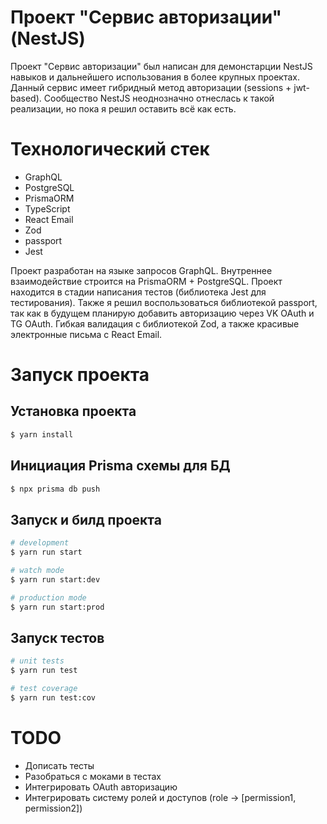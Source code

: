 # Проект "Сервис авторизации" (NestJS)

Проект "Сервис авторизации" был написан для демонстарции NestJS навыков и дальнейшего использования в более крупных проектах. Данный сервис имеет гибридный метод авторизации (sessions + jwt-based). Сообщество NestJS неоднозначно отнеслась к такой реализации, но пока я решил оставить всё как есть.

# Технологический стек

- GraphQL
- PostgreSQL
- PrismaORM
- TypeScript
- React Email
- Zod
- passport
- Jest

Проект разработан на языке запросов GraphQL. Внутреннее взаимодействие строится на PrismaORM + PostgreSQL. Проект находится в стадии написания тестов (библиотека Jest для тестирования). Также я решил воспользоваться библиотекой passport, так как в будущем планирую добавить авторизацию через VK OAuth и TG OAuth. Гибкая валидация с библиотекой Zod, а также красивые электронные письма с React Email.

# Запуск проекта

## Установка проекта

```bash
$ yarn install
```

## Инициация Prisma схемы для БД

```bash
$ npx prisma db push
```

## Запуск и билд проекта

```bash
# development
$ yarn run start

# watch mode
$ yarn run start:dev

# production mode
$ yarn run start:prod
```

## Запуск тестов

```bash
# unit tests
$ yarn run test

# test coverage
$ yarn run test:cov
```

# TODO

- Дописать тесты
- Разобраться с моками в тестах
- Интегрировать OAuth авторизацию
- Интегрировать систему ролей и доступов (role -> [permission1, permission2])

